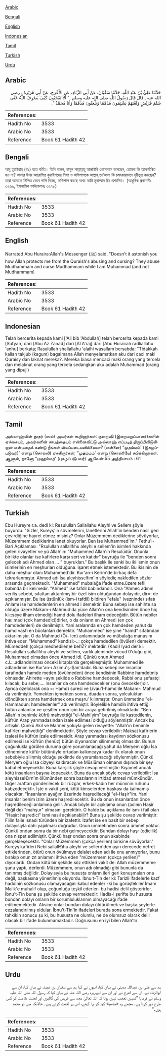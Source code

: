 [Arabic](#arabic)

[Bengali](#bengali)

[English](#english)

[Indonesian](#indonesian)

[Tamil](#tamil)

[Turkish](#turkish)

[Urdu](#urdu)

## Arabic


<div dir="rtl" lang="ar" style={{fontSize:'larger',backgroundColor:'#f8f9fa',padding:20}}>
حَدَّثَنَا عَلِيُّ بْنُ عَبْدِ اللَّهِ، حَدَّثَنَا سُفْيَانُ، عَنْ أَبِي الزِّنَادِ، عَنِ الأَعْرَجِ، عَنْ أَبِي هُرَيْرَةَ ـ رضى الله عنه ـ قَالَ قَالَ رَسُولُ اللَّهِ صلى الله عليه وسلم ‏ "‏ أَلاَ تَعْجَبُونَ كَيْفَ يَصْرِفُ اللَّهُ عَنِّي شَتْمَ قُرَيْشٍ وَلَعْنَهُمْ يَشْتِمُونَ مُذَمَّمًا وَيَلْعَنُونَ مُذَمَّمًا وَأَنَا مُحَمَّدٌ ‏"‏‏.‏
</div>
<div style={{backgroundColor:'#f8f9fa',padding:20, marginBottom: 10}}><table> <thead> <tr> <th>References:</th> <th></th> </tr> </thead> <tbody><tr><td>Hadith No</td><td>3533</td></tr><tr><td>Arabic No</td><td>3533</td></tr><tr><td>Reference</td><td>Book 61 Hadith 42</td></tr></tbody></table></div>

## Bengali


<div dir="ltr" lang="bn" style={{fontSize:'larger',backgroundColor:'#f8f9fa',padding:20}}>
আবূ হুরাইরাহ্ (রাঃ) হতে বর্ণিত। তিনি বলেন, রাসূল সাল্লাল্লাহু আলাইহি ওয়াসাল্লাম বলেছেন, তোমরা কি আশ্চর্যান্বিত হও না? আমার উপর আরোপিত কুরাইশদের নিন্দা ও অভিশাপকে আল্লাহ্ তা‘আলা কি চমৎকারভাবে দূরীভূত করছেন? তারা আমাকে নিন্দিত ভেবে গালি দিচ্ছে, অভিশাপ করছে অথচ আমি মুহাম্মাদ চির প্রশংসিত। (আধুনিক প্রকাশনীঃ ৩২৬৯, ইসলামিক ফাউন্ডেশনঃ ৩২৭৮)
</div>
<div style={{backgroundColor:'#f8f9fa',padding:20, marginBottom: 10}}><table> <thead> <tr> <th>References:</th> <th></th> </tr> </thead> <tbody><tr><td>Hadith No</td><td>3533</td></tr><tr><td>Arabic No</td><td>3533</td></tr><tr><td>Reference</td><td>Book 61 Hadith 42</td></tr></tbody></table></div>

## English


<div dir="ltr" lang="en" style={{fontSize:'larger',backgroundColor:'#f8f9fa',padding:20}}>
Narrated Abu Huraira:Allah's Messenger (ﷺ) said, "Doesn't it astonish you how Allah protects me from the Quraish's abusing and cursing? They abuse Mudhammam and curse Mudhammam while I am Muhammad (and not Mudhammam)
</div>
<div style={{backgroundColor:'#f8f9fa',padding:20, marginBottom: 10}}><table> <thead> <tr> <th>References:</th> <th></th> </tr> </thead> <tbody><tr><td>Hadith No</td><td>3533</td></tr><tr><td>Arabic No</td><td>3533</td></tr><tr><td>Reference</td><td>Book 61 Hadith 42</td></tr></tbody></table></div>

## Indonesian


<div dir="ltr" lang="id" style={{fontSize:'larger',backgroundColor:'#f8f9fa',padding:20}}>
Telah bercerita kepada kami ['Ali bib 'Abdullah] telah bercerita kepada kami [Sufyan] dari [Abu Az Zanad] dari [Al A'raj] dari [Abu Hurairah radliallahu 'anhu] berkata; Rasulullah shallallahu 'alaihi wasallam bersabda: "Tidakkah kalian takjub (kagum) bagaimana Allah menyelamatkan aku dari caci maki Quraisy dan laknat mereka?. Mereka biasa mencaci maki orang yang tercela dan melaknat orang yang tercela sedangkan aku adalah Muhammad (orang yang dipuji)
</div>
<div style={{backgroundColor:'#f8f9fa',padding:20, marginBottom: 10}}><table> <thead> <tr> <th>References:</th> <th></th> </tr> </thead> <tbody><tr><td>Hadith No</td><td>3533</td></tr><tr><td>Arabic No</td><td>3533</td></tr><tr><td>Reference</td><td>Book 61 Hadith 42</td></tr></tbody></table></div>

## Tamil


<div dir="ltr" lang="ta" style={{fontSize:'larger',backgroundColor:'#f8f9fa',padding:20}}>
அல்லாஹ்வின் தூதர் (ஸல்) அவர்கள் கூறினார்கள்: குறைஷி (இறைமறுப்பாளர்)களின் ஏச்சையும், அவர்களின் சாபத்தையும் என்னைவிட்டு அல்லாஹ் எப்படித் திருப்பிவிடுகிறான் என்பதைக் கண்டு நீங்கள் வியப்படையவில்லையா? (என்னை) “முதம்மம்' (இகழப்படுவர்)' என்று (சொல்லி) ஏசுகிறார்கள்; “முதம்மம்' என்று (சொல்óயே) சபிக்கிறார்கள். ஆனால், நானோ “முஹம்மத்' (புகழப்படுபவர்) ஆவேன்.55 அத்தியாயம் : 61
</div>
<div style={{backgroundColor:'#f8f9fa',padding:20, marginBottom: 10}}><table> <thead> <tr> <th>References:</th> <th></th> </tr> </thead> <tbody><tr><td>Hadith No</td><td>3533</td></tr><tr><td>Arabic No</td><td>3533</td></tr><tr><td>Reference</td><td>Book 61 Hadith 42</td></tr></tbody></table></div>

## Turkish


<div dir="ltr" lang="tr" style={{fontSize:'larger',backgroundColor:'#f8f9fa',padding:20}}>
Ebu Hureyre r.a. dedi ki: Resulullah Sallallahu Aleyhi ve Sellem şöyle buyurdu: "Sizler, Kureyş'in sövmelerini, lanetlerini Allah'ın benden nasıl geri çevirdiğine hayret etmez misiniz? Onlar Müzemmem dediklerine sövüyorlar, Müzemmem dediklerine lanet okuyorlar. Ben ise Muhammed'im." Fethu'l-Bari Açıklaması: "Rsulullah sallallfıhu aleyhi e sellem'in isimleri hakkında gelen rivayetler ve yü Allah'ın: "Muhammed Allah'ın Resulüdür. Onunla birlikte olanlar ise kafirlere karşı sert ve katıdır" buyruğu ile "benden sonra gelecek adı Ahmed olan ... " buyrukları." Bu başlık ile sanki bu iki ismin onun isimlerinin en meşhuriarı olduğuna. işaret etmek istemektedir. Bu ikisinin de daha meşhur olanı Muhammed'dir. Kur'an-ı Kerim'de birkaç defa tekrarlanmıştır. Ahmed adı İsa aleyhisselfım'ın söylediç nakledilen sözler arasında geçmektedir. "Muhammed" mubalağa ifade etme.üzere tefll babında bir kelimedir. "Ahmed" ise tafdil babındandır. Ona "Ahmec adının veriliş sebebi, sıfattan aktarılmış bir özel isim olduğundan dolayıdır, dir=: de açıklanmıştır. Bu ise üstünlük (ism-i tafdil) bildiren "efalu" (vezninde) sıfatı Anlamı ise hamdedenlerin en ahmed i demektir. Buna sebep ise sahihte sa olduğu üzere Makam-ı Mahmud'da yüce Allah'ın ona kendisinden önce hiç kiı::seye ilham etmediği hamd dolu ifadeleri ilham edeceğidir. Bütün nebiler haı::mad (çok hamdedici)dirler, o da onların en Ahmedi (en çok hamdedenleri) de denilmiştir. Yani aralarında en çok hamdeden yahut da hamd vasfı en büolanları demektir. "Muhammed" ise yine "hamd" sıfatından aktarılmıştır. O da Mahmud (Ö\- len) anlamındadır ve mübalağa manasını ihtiva eder. "Muhammed" kendisi:-..: çokça hamdedilen (övülen) demektir. Mümeddeh (çokça medhedilen)e bel1Z? mektedir. (Kadı) Iyad der ki: Resulullah sallallfıhu aleyhi ve sellem, varlık aleminde vücud 0'duğu gibi, Muhammed olmadan önce Ahmed idi. Çünkü onun Ahmed cJ.::.adlandırılması önceki kitaplarda gerçekleşmiştir. Muhammed ile adlandırıım ise Kur'an-ı Azimu'ş-Şan'dadır. Buna sebep ise insanlar tarafından hamde meden (övülmeden) önce kendisinin Rabbine hamdetmiş olmasıdır. Ahirette =aynı şekilde o Rabbine hamdedecek, Rabbi onu şefaatçi kılacak, bu sebe;.... insanlar da ona hamdedecekler (onu övecekler)dir. Ayrıca özelolarak ona =: Hamd) suresi ve Livau'l-hamd ile Makam-ı Mahmud da verilmiştir. Yemekten içmekten sonra, duadan sonra, yolculuktan döndükten sonra hamdetmek ona meşru' kılınmıştır. Onun ümmetine "el-Hammadun: hamdedenler" adı verilmiştir. Böylelikle hamdin ihtiva ettiği bütün anlamlar ve çeşitler onun için bir araya getirilmiş olmaktadır. "Ben Allah'ın benimle küfrü mahvettiği "el-Mahi'yim" buyruğu ile kastedilenin, küfrün Arap yarımadasından izale edilmesi olduğu söylenmiştir. Ancak bu artışılır. Çünkü Akil ve Ma'mer yoluyla gelen rivayette: "Allah'ın benimle kafirleri mahvettiği" denilmektedir. Şöyle cevap verilebilir: Maksat kafirlerin izalesi ile küfrün izale edilmesidir. Arap yarımadası kaydının sözkonusu edilmesi ise küfrün (henüz) bütün diyarıardan silinmemiş olmasıdır. Bunun çoğunlukla görülen duruma göre yorumlanacağı yahut da Meryem oğlu İsa döneminde küfür bütünüyle ortadan kalkıncaya kadar ilk olarak onun sebebiyle silinmiş olduğu şeklinde de yorumlanacağı söylenmiştir. Çünkü Meryem oğlu İsa cizyeyi kaldıracak ve Müslüman olmanın dışında bir şey kabul etmeyecektir. Buna karşılık şöyle cevap verilmiştir: Kıyamet ancak kötü insanların başına kopacaktır. Buna da ancak şöyle cevap verilebilir: İsa aleyhissel€ırn'ın ölümünden sonra bazılarının irtidad etmesi mümkündür. Diğer araftan gönderilecek bir rüzgar, erkek-kadın her müminin ruhunu kabzedecektlr. İşte o vakit şerıi, kötü kimselerden başkası da kalmamış olacaktır. "İnsanların ayağım üzerinde haşredileceği "el-Haşir"im. Yani insanlar benim izim üzere haşredilecektir. Bu da onun insanlardan önce haşredileceği anlamına gelir. Ancak böyle bir açıklama onun (adının Haşir değil de) "mahşur" olmasını gerektirir. O halde bu açıklama ile ism-i fail olan "Haşir: haşredici" ismi nasıl açıklanabilir? Buna şu şekilde cevap verilmiştir: Fiilin faile isnadı türünden bir izafettir. İzafet ise en basit bir sebep dolayısıyla dahi yapılması doğrudur. Onun ümmetinden sonra ümmet yoktur. Çünkü ondan sonra da bir nebi gelmeyecektir. Bundan dolayı haşr (edicilik) ona nispet edilmiştir. Çünkü haşr ondan sonra onun akabinde gerçekleşecektir. "Onlar Müzemmem (çokça yerilen) birisine sövüyorlar." Kureyş kafirleri Nebi sallall€ıhu aleyhi ve sellern'den aşırı derecede nefret ettiklerinden, ötürü onun övülmeye delalet eden adı ile onu anmıyorlar, bunu bırakıp onun zıt anlamını ihtiva eden "müzemmem (çokça yerilen)" diyorlardı. Ondan kötü bir şekilde söz ettikleri vakit de: Allah müzemmeme şunu yaptı, derlerdi. Müzemmem, onun adı olmadığı gibi bununla da tanınmış değildir. Dolayısıyla bu hususta onların ileri geri konuşmaları ona değil, başkasına yöneıtilmiş oluyordu. İbnu't-Tin der ki: Tarizli ifadelerle kazf haddinin sözkonusu olamayacağını kabul edenler -ki bu görüştekiler İmam Malik'e muhalif olup, çoğunluğu teşkil ederler- bu hadisi delil gösterirler. İbnu't-Tin buna şu şekilde cevap vermektedir: Hadis-i şerifte bu hususta bundan dolayı onların bir sorumluluklarının olmayacağı ifade edilmemektedir. Aksine onlar bundan dolayı öldürülmek ve başka şeylerle cezalandırılmış oldular. İbnu't-Tin'in ifadeleri burada sona ermektedir. Fakat tahkikin sonucu şu ki, bu hususta ne olumlu, ne de olumsuz olarak delil olacak bir ifade bulunmamaktadır. Doğrusunu en iyi bilen Allah'tır
</div>
<div style={{backgroundColor:'#f8f9fa',padding:20, marginBottom: 10}}><table> <thead> <tr> <th>References:</th> <th></th> </tr> </thead> <tbody><tr><td>Hadith No</td><td>3533</td></tr><tr><td>Arabic No</td><td>3533</td></tr><tr><td>Reference</td><td>Book 61 Hadith 42</td></tr></tbody></table></div>

## Urdu


<div dir="rtl" lang="ur" style={{fontSize:'larger',backgroundColor:'#f8f9fa',padding:20}}>
ہم سے علی بن عبداللہ مدینی نے بیان کیا، انہوں نے کہا ہم سے سفیان بن عیینہ نے بیان کیا، ان سے ابوالزناد نے، ان سے اعرج نے اور ان سے ابوہریرہ رضی اللہ عنہ نے بیان کیا کہ رسول اللہ صلی اللہ علیہ وسلم نے فرمایا ”تمہیں تعجب نہیں ہوتا کہ اللہ تعالیٰ مجھ سے قریش کی گالیوں اور لعنت ملامت کو کس طرح دور کرتا ہے۔ مجھے وہ «مذمم» کہہ کر برا کہتے، اس پر لعنت کرتے ہیں۔ حالانکہ میں تو محمد ہوں۔“
</div>
<div style={{backgroundColor:'#f8f9fa',padding:20, marginBottom: 10}}><table> <thead> <tr> <th>References:</th> <th></th> </tr> </thead> <tbody><tr><td>Hadith No</td><td>3533</td></tr><tr><td>Arabic No</td><td>3533</td></tr><tr><td>Reference</td><td>Book 61 Hadith 42</td></tr></tbody></table></div>